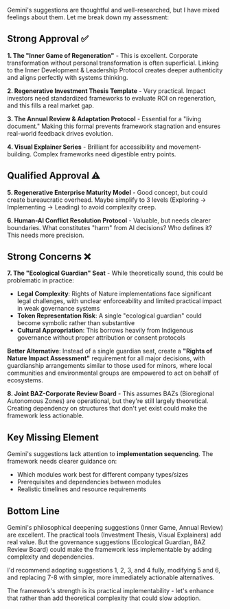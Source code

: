 Gemini's suggestions are thoughtful and well-researched, but I have mixed feelings about them. Let me break down my assessment:

## Strong Approval ✅

**1. The "Inner Game of Regeneration"** - This is excellent. Corporate transformation without personal transformation is often superficial. Linking to the Inner Development & Leadership Protocol creates deeper authenticity and aligns perfectly with systems thinking.

**2. Regenerative Investment Thesis Template** - Very practical. Impact investors need standardized frameworks to evaluate ROI on regeneration, and this fills a real market gap.

**3. The Annual Review & Adaptation Protocol** - Essential for a "living document." Making this formal prevents framework stagnation and ensures real-world feedback drives evolution.

**4. Visual Explainer Series** - Brilliant for accessibility and movement-building. Complex frameworks need digestible entry points.

## Qualified Approval ⚠️

**5. Regenerative Enterprise Maturity Model** - Good concept, but could create bureaucratic overhead. Maybe simplify to 3 levels (Exploring → Implementing → Leading) to avoid complexity creep.

**6. Human-AI Conflict Resolution Protocol** - Valuable, but needs clearer boundaries. What constitutes "harm" from AI decisions? Who defines it? This needs more precision.

## Strong Concerns ❌

**7. The "Ecological Guardian" Seat** - While theoretically sound, this could be problematic in practice:

- **Legal Complexity**: Rights of Nature implementations face significant legal challenges, with unclear enforceability and limited practical impact in weak governance systems
- **Token Representation Risk**: A single "ecological guardian" could become symbolic rather than substantive
- **Cultural Appropriation**: This borrows heavily from Indigenous governance without proper attribution or consent protocols

**Better Alternative**: Instead of a single guardian seat, create a **"Rights of Nature Impact Assessment"** requirement for all major decisions, with guardianship arrangements similar to those used for minors, where local communities and environmental groups are empowered to act on behalf of ecosystems.

**8. Joint BAZ-Corporate Review Board** - This assumes BAZs (Bioregional Autonomous Zones) are operational, but they're still largely theoretical. Creating dependency on structures that don't yet exist could make the framework less actionable.

## Key Missing Element

Gemini's suggestions lack attention to **implementation sequencing**. The framework needs clearer guidance on:
- Which modules work best for different company types/sizes
- Prerequisites and dependencies between modules  
- Realistic timelines and resource requirements

## Bottom Line

Gemini's philosophical deepening suggestions (Inner Game, Annual Review) are excellent. The practical tools (Investment Thesis, Visual Explainers) add real value. But the governance suggestions (Ecological Guardian, BAZ Review Board) could make the framework less implementable by adding complexity and dependencies.

I'd recommend adopting suggestions 1, 2, 3, and 4 fully, modifying 5 and 6, and replacing 7-8 with simpler, more immediately actionable alternatives.

The framework's strength is its practical implementability - let's enhance that rather than add theoretical complexity that could slow adoption.
